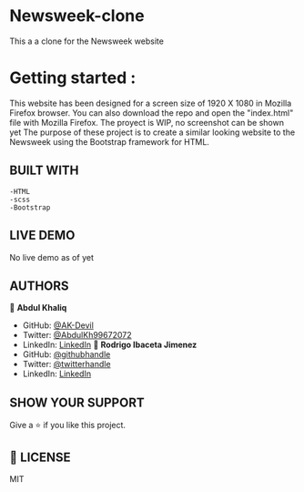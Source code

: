 # Newsweek-clone
This a a clone for the Newsweek website
# Getting started :
This website has been designed for a screen size of 1920 X 1080 in Mozilla Firefox browser.
You can also download the repo and open the "index.html" file with Mozilla Firefox.
The proyect is WIP, no screenshot can be shown yet
The purpose of these project is to create a similar looking website to the Newsweek using the Bootstrap framework for HTML.
## BUILT WITH
    -HTML
    -scss
    -Bootstrap
## LIVE DEMO
No live demo as of yet
##  AUTHORS
:bust_in_silhouette: **Abdul Khaliq**
- GitHub: [@AK-Devil](https://github.com/AK-Devil)
- Twitter: [@AbdulKh99672072](https://twitter.com/AbdulKh99672072)
- LinkedIn: [LinkedIn](https://linkedin.com/abdul-khaliq-89452b1a9)
:bust_in_silhouette: **Rodrigo Ibaceta Jimenez**
- GitHub: [@githubhandle](https://github.com/RokoVarano)
- Twitter: [@twitterhandle](https://twitter.com/RodrigoIbacet11)
- LinkedIn: [LinkedIn](https://www.linkedin.com/in/rodrigo-ibaceta-a8657611a/)
## SHOW YOUR SUPPORT
Give a :star: if you like this project.
## :memo: LICENSE
MIT
